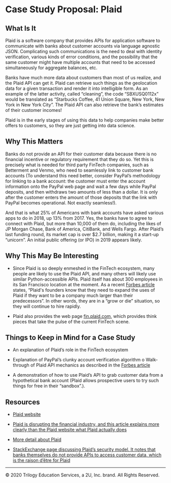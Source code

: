 # Case Study Proposal: Plaid

## What Is It

Plaid is a software company that provides APIs for application software to communicate with banks about customer accounts via language agnostic JSON. Complicating such communications is the need to deal with identity verification, various kinds of error conditions, and the possibility that the same customer might have multiple accounts that need to be accessed simultaneously for aggregate balances, etc.

Banks have much more data about customers than most of us realize, and the Plaid API can get it. Plaid can retrieve such things as the geolocation data for a given transaction and render it into intelligible form. As an example of the latter activity, called “cleaning”, the code “SBXUSQ0112x” would be translated as “Starbucks Coffee, 41 Union Square, New York, New York in New York City”. The Plaid API can also retrieve the bank’s estimates of their customer incomes!

Plaid is in the early stages of using this data to help companies make better offers to customers, so they are just getting into data science.

## Why This Matters

Banks do not provide an API for their customer data because there is no financial incentive or regulatory requirement that they do so. Yet this is precisely what is needed for third party FinTech companies, such as Betterment and Venmo, who need to seamlessly link to customer bank accounts (To understand this need better, consider PayPal’s methodology for linking to a bank account: the customer must enter the account information onto the PayPal web page and wait a few days while PayPal deposits, and then withdraws two amounts of less than a dollar. It is only after the customer enters the amount of those deposits that the link with PayPal becomes operational. Not exactly seamless!).

And that is what 25% of Americans with bank accounts have asked various apps to do in 2018, up 13% from 2017. Yes, the banks have to agree to connect with Plaid, but more than 10,000 of them do, including the likes of JP Morgan Chase, Bank of America, CitiBank, and Wells Fargo. After Plaid’s last funding round, its market cap is over $2.7 billion, making it a start-up “unicorn”. An initial public offering (or IPO) in 2019 appears likely.

## Why This May Be Interesting

* Since Plaid is so deeply enmeshed in the FinTech ecosystem, many people are likely to use the Plaid API, and many others will likely use similar Python-accessible APIs. Plaid itself has about 300 employees in its San Francisco location at the moment. As a recent [Forbes article](https://www.forbes.com/plaid-fintech/#20ad62e267f9) states, “Plaid's founders know that they need to expand the uses of Plaid if they want to be a company much larger than their predecessors”. In other words, they are in a “grow or die” situation, so they will continue to hire rapidly.

* Plaid also provides the web page [fin.plaid.com](https://fin.plaid.com/), which provides think pieces that take the pulse of the current FinTech scene.

## Things to Keep in Mind for a Case Study

* An explanation of Plaid’s role in the FinTech ecosystem

* Explanation of PayPal’s clunky account verification algorithm o Walk-through of Plaid API mechanics as described in the [Forbes article](https://www.forbes.com/plaid-fintech/#1b1dfeae67f9)

* A demonstration of how to use Plaid’s API to grab customer data from a hypothetical bank account (Plaid allows prospective users to try such things for free in their “sandbox”.).

## Resources

* [Plaid website](https://plaid.com)

* [Plaid is disrupting the financial industry, and this article explains more clearly than the Plaid website what Plaid actually does](https://www.inc.com/jeff-pruitt/6-fintechs-disrupting-the-industry.html)

* [More detail about Plaid](https://www.forbes.com/plaid-fintech/#7d07821767f9)

* [StackExchange page discussing Plaid’s security model. It notes that banks themselves do not provide APIs to access customer data, which is the raison d’être for Plaid](https://security.stackexchange.com/questions/198005/is-plaid-a-service-which-collects-user-s-banking-login-information-safe-to-use)

---
© 2020 Trilogy Education Services, a 2U, Inc. brand. All Rights Reserved.
